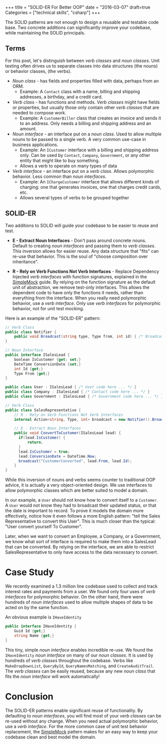 +++
title = "SOLID-ER For Better OOP"
date = "2016-03-07"
draft=true
Categories = ["technical skills", "csharp"]
+++

The SOLID patterns are not enough to design a reusable and testable code base.
Two concrete additions can significantly improve your codebase, while
maintaining the SOLID principals.

## Terms

For this post, let's distinguish between _verb classes_ and _noun classes_. Unit
testing often drives us to separate classes into data structures (the nouns) or
behavior classes, (the verbs).

* _Noun class_ - has fields and properties filled with data, perhaps from an ORM.
  * Example: A ```Contact``` class with a name, billing and shipping addresses,
    a birthday, and a credit card.
* _Verb class_ - has functions and methods. _Verb classes_ might have fields or
  properties, but usually those only contain other _verb classes_ that are
  needed to compose work.
  * Example: A ```CustomerBiller``` class that creates an invoice and sends it
    to an address. Only needs a billing and shipping address and an amount.
* _Noun interface_ - an interface put on a _noun class_. Used to allow multiple
  nouns to be passed to a single verb. A very common use-case in business
  applications.
  * Example: An ```ICustomer``` interface with a billing and shipping address
    only. Can be used by ```Contact```, ```Company```, ```Government```,
    or any other entity that might like to buy something.
  * Allows a verb to operate on many types of data
* _Verb interface_ - an interface put on a _verb class_. Allows polymorphic
  behavior. Less common than _noun interfaces_.
  * Example: An ```IChargeCustomer``` interface that allows different kinds of
    charging: one that generates invoices, one that charges credit cards, etc.
  * Allows several types of verbs to be grouped together

## SOLID-ER

Two additions to SOLID will guide your codebase to be easier to reuse and test.

* **E - Extract Noun Interfaces** - Don't pass around concrete nouns. Default to
  creating _noun interfaces_ and passing them to _verb classes_. This inversion
  allows for easier reuse. Any data structure that "fits" can re-use that
  behavior. This is the soul of "choose composition over inheritance".
- **R - Rely on Verb Functions Not Verb Interfaces** - Replace Dependency
  Injected _verb interfaces_ with function signatures, explained in the
  [SimpleMock](/simplemock-unit-test-mocking/)
  guide. By relying on the function signature as the default unit of
  abstraction, we remove test-only interfaces. This allows the dependent code to
  have only the functions it needs, rather than everything from the interface.
  When you really need polymorphic behavior, use a _verb interface_. Only use
  _verb interfaces_ for polymorphic behavior, not for unit test mocking.

Here is an example of the "SOLID-ER" pattern:

``` csharp
// Verb Class
public class Notifier {
    public void Broadcast(string type, Type from, int id) { /* Broadcast code here ...*/ }
}

// Noun Interface
public interface ISalesLead {
    boolean IsCustomer {get; set;}
    DateTime ConversionDate {set;}
    int Id {get;}
    Type From {get;}
}

public class User : ISalesLead { /* User code here ... */ }
public class Company : ISalesLead { /* Contact code here ... */ }
public class Government : ISalesLead { /* Government code here ... */ }

// Verb Class
public class SalesRepresentative {
    // R - Rely on Verb Functions Not Verb Interfaces
    internal Action<string, Type, int> broadcast = new Notifier().Broadcast;

    // E - Extract Noun Interfaces
    public void ConvertToCustomer(ISalesLead lead) {
      if(lead.IsCustomer) {
          return;
      }
      lead.IsCustomer = true;
      lead.ConversionDate = DateTime.Now;
      broadcast("CustomerConverted", lead.From, lead.Id);
    }
}
```

While this inversion of nouns and verbs seems counter to traditional OOP advice,
it is actually a very object-oriented design. We use interfaces to allow
polymorphic classes which are better suited to model a domain.

In our example, a ```User``` should not know how to convert itself to a
```Customer```. A ```User``` would not know they had to broadcast their updated
status, or that the date is important to record. To prove it models the domain
more effectively, notice how it even follows a more English pattern: "tell the
Sales Representative to convert this User". This is much closer than the
typical: "User convert yourself To Customer".

Later, when we want to convert an Employee, a Company, or a Government, we know
what sort of interface is required to make them into a SalesLead that can be
converted. By relying on the interface, we are able to restrict
SalesRepresentative to only have access to the data necessary to convert.

# Case Study

We recently examined a 1.3 million line codebase used to collect and track
interest rates and payments from a user. We found only four uses of _verb
interfaces_ for polymorphic behavior. On the other hand, there were hundreds of
_noun interfaces_ used to allow multiple shapes of data to be acted on by the
same function.

An obvious example is ```IHaveIdentity```

``` csharp
public interface IHaveIdentity {
    Guid Id {get;}
    string Name {get;}
}
```

This tiny, simple _noun interface_ enables incredible re-use. We found the
```IHaveIdentity``` _noun interface_ on many of our _noun classes_. It is used
by hundreds of _verb classes_ throughout the codebase. Verbs like
```MakeDropDownList```, ```QueryById```, ```QueryNamesMatching```, and
```CreateAuditTrail```. The _verb classes_ can be easily reused, because any new
_noun class_ that fits the _noun interface_ will work automatically!

# Conclusion 

The SOLID-ER patterns enable significant reuse of functionality. By defaulting
to _noun interfaces_, you will find most of your _verb classes_ can be re-used
without any change. When you need actual polymorphic behavior, use a _verb
interface_. For the more common case of unit test behavior replacement, the
[SimpleMock](/simplemock-unit-test-mocking/)
pattern makes for an easy way to keep your codebase clean and best model the
domain.
